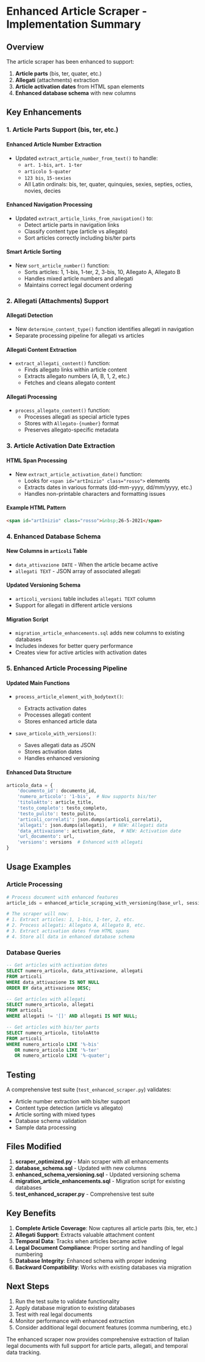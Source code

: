 # Enhanced Article Scraper - Implementation Summary

## Overview

The article scraper has been enhanced to support:

1. **Article parts** (bis, ter, quater, etc.)
2. **Allegati** (attachments) extraction
3. **Article activation dates** from HTML span elements
4. **Enhanced database schema** with new columns

## Key Enhancements

### 1. Article Parts Support (bis, ter, etc.)

#### Enhanced Article Number Extraction

- Updated `extract_article_number_from_text()` to handle:
  - `art. 1-bis`, `art. 1-ter`
  - `articolo 5-quater`
  - `123 bis`, `15-sexies`
  - All Latin ordinals: bis, ter, quater, quinquies, sexies, septies, octies, novies, decies

#### Enhanced Navigation Processing

- Updated `extract_article_links_from_navigation()` to:
  - Detect article parts in navigation links
  - Classify content type (article vs allegato)
  - Sort articles correctly including bis/ter parts

#### Smart Article Sorting

- New `sort_article_number()` function:
  - Sorts articles: 1, 1-bis, 1-ter, 2, 3-bis, 10, Allegato A, Allegato B
  - Handles mixed article numbers and allegati
  - Maintains correct legal document ordering

### 2. Allegati (Attachments) Support

#### Allegati Detection

- New `determine_content_type()` function identifies allegati in navigation
- Separate processing pipeline for allegati vs articles

#### Allegati Content Extraction

- `extract_allegati_content()` function:
  - Finds allegato links within article content
  - Extracts allegato numbers (A, B, 1, 2, etc.)
  - Fetches and cleans allegato content

#### Allegati Processing

- `process_allegato_content()` function:
  - Processes allegati as special article types
  - Stores with `Allegato-{number}` format
  - Preserves allegato-specific metadata

### 3. Article Activation Date Extraction

#### HTML Span Processing

- New `extract_article_activation_date()` function:
  - Looks for `<span id="artInizio" class="rosso">` elements
  - Extracts dates in various formats (dd-mm-yyyy, dd/mm/yyyy, etc.)
  - Handles non-printable characters and formatting issues

#### Example HTML Pattern

```html
<span id="artInizio" class="rosso">&nbsp;26-5-2021</span>
```

### 4. Enhanced Database Schema

#### New Columns in `articoli` Table

- `data_attivazione DATE` - When the article became active
- `allegati TEXT` - JSON array of associated allegati

#### Updated Versioning Schema

- `articoli_versioni` table includes `allegati TEXT` column
- Support for allegati in different article versions

#### Migration Script

- `migration_article_enhancements.sql` adds new columns to existing databases
- Includes indexes for better query performance
- Creates view for active articles with activation dates

### 5. Enhanced Article Processing Pipeline

#### Updated Main Functions

- `process_article_element_with_bodytext()`:

  - Extracts activation dates
  - Processes allegati content
  - Stores enhanced article data

- `save_articolo_with_versions()`:
  - Saves allegati data as JSON
  - Stores activation dates
  - Handles enhanced versioning

#### Enhanced Data Structure

```python
articolo_data = {
    'documento_id': documento_id,
    'numero_articolo': '1-bis',  # Now supports bis/ter
    'titoloAtto': article_title,
    'testo_completo': testo_completo,
    'testo_pulito': testo_pulito,
    'articoli_correlati': json.dumps(articoli_correlati),
    'allegati': json.dumps(allegati),  # NEW: Allegati data
    'data_attivazione': activation_date,  # NEW: Activation date
    'url_documento': url,
    'versions': versions  # Enhanced with allegati
}
```

## Usage Examples

### Article Processing

```python
# Process document with enhanced features
article_ids = enhanced_article_scraping_with_versioning(base_url, session, documento_id)

# The scraper will now:
# 1. Extract articles: 1, 1-bis, 1-ter, 2, etc.
# 2. Process allegati: Allegato A, Allegato B, etc.
# 3. Extract activation dates from HTML spans
# 4. Store all data in enhanced database schema
```

### Database Queries

```sql
-- Get articles with activation dates
SELECT numero_articolo, data_attivazione, allegati
FROM articoli
WHERE data_attivazione IS NOT NULL
ORDER BY data_attivazione DESC;

-- Get articles with allegati
SELECT numero_articolo, allegati
FROM articoli
WHERE allegati != '[]' AND allegati IS NOT NULL;

-- Get articles with bis/ter parts
SELECT numero_articolo, titoloAtto
FROM articoli
WHERE numero_articolo LIKE '%-bis'
   OR numero_articolo LIKE '%-ter'
   OR numero_articolo LIKE '%-quater';
```

## Testing

A comprehensive test suite (`test_enhanced_scraper.py`) validates:

- Article number extraction with bis/ter support
- Content type detection (article vs allegato)
- Article sorting with mixed types
- Database schema validation
- Sample data processing

## Files Modified

1. **scraper_optimized.py** - Main scraper with all enhancements
2. **database_schema.sql** - Updated with new columns
3. **enhanced_schema_versioning.sql** - Updated versioning schema
4. **migration_article_enhancements.sql** - Migration script for existing databases
5. **test_enhanced_scraper.py** - Comprehensive test suite

## Key Benefits

1. **Complete Article Coverage**: Now captures all article parts (bis, ter, etc.)
2. **Allegati Support**: Extracts valuable attachment content
3. **Temporal Data**: Tracks when articles became active
4. **Legal Document Compliance**: Proper sorting and handling of legal numbering
5. **Database Integrity**: Enhanced schema with proper indexing
6. **Backward Compatibility**: Works with existing databases via migration

## Next Steps

1. Run the test suite to validate functionality
2. Apply database migration to existing databases
3. Test with real legal documents
4. Monitor performance with enhanced extraction
5. Consider additional legal document features (comma numbering, etc.)

The enhanced scraper now provides comprehensive extraction of Italian legal documents with full support for article parts, allegati, and temporal data tracking.
